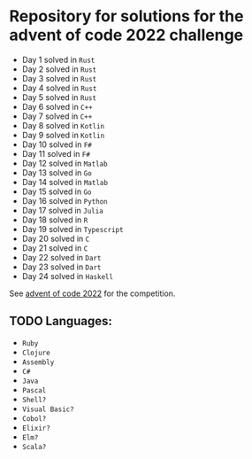 # Repository for solutions for the advent of code 2022 challenge

- Day 1 solved in `Rust`
- Day 2 solved in `Rust`
- Day 3 solved in `Rust`
- Day 4 solved in `Rust`
- Day 5 solved in `Rust`
- Day 6 solved in `C++`
- Day 7 solved in `C++`
- Day 8 solved in `Kotlin`
- Day 9 solved in `Kotlin`
- Day 10 solved in `F#`
- Day 11 solved in `F#`
- Day 12 solved in `Matlab`
- Day 13 solved in `Go`
- Day 14 solved in `Matlab`
- Day 15 solved in `Go`
- Day 16 solved in `Python`
- Day 17 solved in `Julia`
- Day 18 solved in `R`
- Day 19 solved in `Typescript`
- Day 20 solved in `C`
- Day 21 solved in `C`
- Day 22 solved in `Dart`
- Day 23 solved in `Dart`
- Day 24 solved in `Haskell`

See [advent of code 2022](https://adventofcode.com/2022) for the competition.

## TODO Languages:
- `Ruby`
- `Clojure`
- `Assembly`
- `C#`
- `Java`
- `Pascal`
- `Shell?`
- `Visual Basic?`
- `Cobol?`
- `Elixir?`
- `Elm?`
- `Scala?`